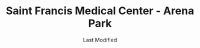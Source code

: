 ---
layout: location-page
date: Last Modified
description: "Local COVID-19 testing is available at Saint Francis Medical Center - Arena Park in Cape Giradeau, Missouri, USA."
permalink: "locations/missouri/cape-giradeau/saint-francis-medical-center-arena-park/"
tags:
  - locations
  - missouri
title: Saint Francis Medical Center - Arena Park
state: Missouri
stateAbbr: MO
hood: "Cape Giradeau"
address: "410 Kiwanis Dr."
city: "Cape Giradeau"
zip: "63701"
mapUrl: "http://maps.apple.com/?q=Saint+Francis+Medical+Center+-+Arena+Park&address=410+Kiwanis+Dr,Cape+Giradeau,Missouri,63701"
locationType: Drive-thru
phone: "573-331-4200"
website: "https://www.sfmc.net/covid19/"
onlineBooking: undefined
closed: undefined
closedUpdate: April 17th, 2020
notes: "By appointment only. Only for individuals with symptoms. Requires phone screen."
days: Contact for hours of operation.
ctaMessage: Learn more
ctaUrl: "https://www.sfmc.net/covid19/"
---